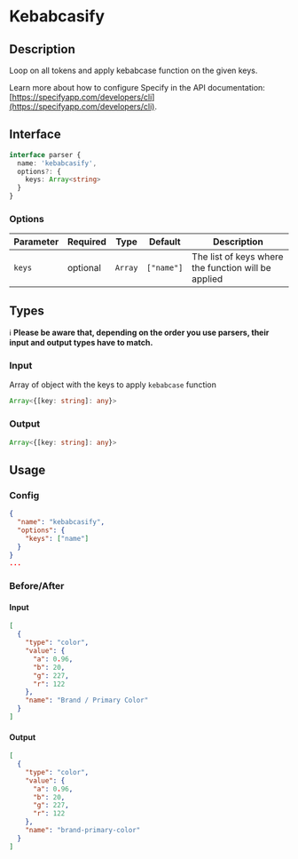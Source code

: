 # Kebabcasify

## Description

Loop on all tokens and apply kebabcase function on the given keys.

Learn more about how to configure Specify in the API documentation: [https://specifyapp.com/developers/cli](https://specifyapp.com/developers/cli).

## Interface 

```ts
interface parser {
  name: 'kebabcasify',
  options?: {
    keys: Array<string>
  }
}
```

### Options

| Parameter              | Required   | Type      | Default    | Description                                                                                                                |
| ---------------------- | ---------- | --------- | ---------- | -------------------------------------------------------------------------------------------------------------------------- |
| `keys`                 | optional   | `Array`   | `["name"]` | The list of keys where the function will be applied                                                                        |

## Types

ℹ️ **Please be aware that, depending on the order you use parsers, their input and output types have to match.**

### Input

Array of object with the keys to apply `kebabcase` function

```ts
Array<{[key: string]: any}>
```

### Output

```ts
Array<{[key: string]: any}>
```
## Usage
### Config

```json
{
  "name": "kebabcasify",
  "options": {
    "keys": ["name"]
  }
}
...
```
### Before/After

#### Input

```json
[
  {
    "type": "color",
    "value": {
      "a": 0.96,
      "b": 20,
      "g": 227,
      "r": 122
    },
    "name": "Brand / Primary Color"
  }
]
```
#### Output

```json
[
  {
    "type": "color",
    "value": {
      "a": 0.96,
      "b": 20,
      "g": 227,
      "r": 122
    },
    "name": "brand-primary-color"
  }
]
```

